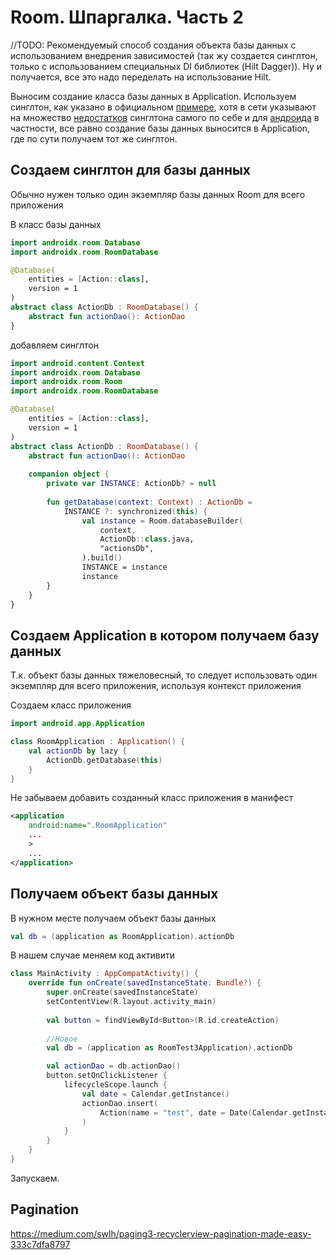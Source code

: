 # Room. Шпаргалка. Часть 2

//TODO: Рекомендуемый способ создания объекта базы данных с использованием внедрения зависимостей (так жу создается синглтон, только с использованием специальных DI библиотек (Hilt Dagger)). Ну и получается, все это надо переделать на использование Hilt.

Выносим создание класса базы данных в Application. Используем синглтон, как указано в официальном [примере](https://developer.android.com/codelabs/android-room-with-a-view-kotlin#0), хотя в сети указывают на множество [недостатков](https://programmerr47.medium.com/singletons-in-android-63ddf972a7e7) синглтона самого по себе и для [андроида](https://stackoverflow.com/questions/16517702/singleton-in-android) в частности, все равно создание базы данных выносится в Application, где по сути получаем тот же синглтон.

## Создаем синглтон для базы данных

Обычно нужен только один экземпляр базы данных Room для всего приложения

В класс базы данных

```kotlin
import androidx.room.Database
import androidx.room.RoomDatabase

@Database(
    entities = [Action::class],
    version = 1
)
abstract class ActionDb : RoomDatabase() {
    abstract fun actionDao(): ActionDao
}
```

добавляем синглтон

```kotlin
import android.content.Context
import androidx.room.Database
import androidx.room.Room
import androidx.room.RoomDatabase

@Database(
    entities = [Action::class],
    version = 1
)
abstract class ActionDb : RoomDatabase() {
    abstract fun actionDao(): ActionDao
    
    companion object {
        private var INSTANCE: ActionDb? = null
        
        fun getDatabase(context: Context) : ActionDb =
            INSTANCE ?: synchronized(this) {
                val instance = Room.databaseBuilder(
                    context,
                    ActionDb::class.java,
                    "actionsDb",
                ).build()
                INSTANCE = instance
                instance
        }
    }
}
```

## Создаем Application в котором получаем базу данных

Т.к. объект базы данных тяжеловесный, то следует использовать один экземпляр для всего приложения, используя контекст приложения

Создаем класс приложения

```kotlin
import android.app.Application

class RoomApplication : Application() {
    val actionDb by lazy {
        ActionDb.getDatabase(this)
    }
}
```

Не забываем добавить созданный класс приложения в манифест

```xml
<application
    android:name=".RoomApplication"
    ...
    >
    ...
</application>
```

## Получаем объект базы данных

В нужном месте получаем объект базы данных

```kotlin
val db = (application as RoomApplication).actionDb
```

В нашем случае меняем код активити

```kotlin
class MainActivity : AppCompatActivity() {
    override fun onCreate(savedInstanceState: Bundle?) {
        super.onCreate(savedInstanceState)
        setContentView(R.layout.activity_main)
    
        val button = findViewById<Button>(R.id.createAction)
       
        //Новое
        val db = (application as RoomTest3Application).actionDb

        val actionDao = db.actionDao()
        button.setOnClickListener {
            lifecycleScope.launch {
                val date = Calendar.getInstance()
                actionDao.insert(
                    Action(name = "test", date = Date(Calendar.getInstance().time.time))
                )
            }
        }
    }
}
```

Запускаем.

## Pagination

https://medium.com/swlh/paging3-recyclerview-pagination-made-easy-333c7dfa8797
